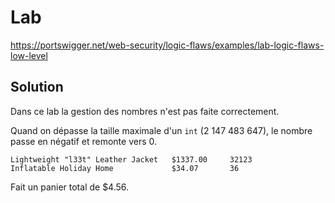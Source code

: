 # Lab

https://portswigger.net/web-security/logic-flaws/examples/lab-logic-flaws-low-level

## Solution

Dans ce lab la gestion des nombres n'est pas faite correctement.

Quand on dépasse la taille maximale d'un `int` (2 147 483 647), le nombre passe en négatif et remonte vers 0.

```
Lightweight "l33t" Leather Jacket	$1337.00	 32123 	
Inflatable Holiday Home	            $34.07	     36 	
```

Fait un panier total de $4.56.